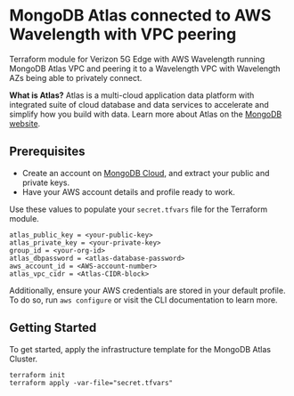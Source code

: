 # MongoDB Atlas connected  to AWS Wavelength with VPC peering
Terraform module for Verizon 5G Edge with AWS Wavelength running MongoDB Atlas VPC and peering it to a Wavelength VPC with Wavelength AZs being able to privately connect.

**What is Atlas?**
Atlas is a multi-cloud application data platform with integrated suite of cloud database and data services to accelerate and simplify how you build with data.
Learn more about Atlas on the [MongoDB website](https://www.mongodb.com/atlas).



## Prerequisites
- Create an account on [MongoDB Cloud](https://cloud.mongodb.com), and extract your public and private keys. 
- Have your AWS account details and profile ready to work.

Use these values to populate your `secret.tfvars` file for the Terraform module.

```
atlas_public_key = <your-public-key>
atlas_private_key = <your-private-key>
group_id = <your-org-id>
atlas_dbpassword = <atlas-database-password>
aws_account_id = <AWS-account-number>
atlas_vpc_cidr = <Atlas-CIDR-block>
```

Additionally, ensure your AWS credentials are stored in your default profile. To do so, run `aws configure` or visit the CLI documentation to learn more.

## Getting Started
To get started, apply the infrastructure template for the MongoDB Atlas Cluster. 

```
terraform init
terraform apply -var-file="secret.tfvars"
```

